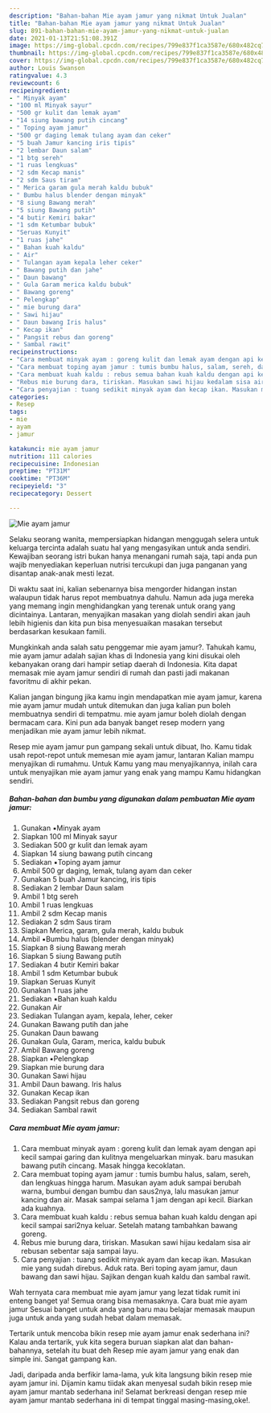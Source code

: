 ```yaml
---
description: "Bahan-bahan Mie ayam jamur yang nikmat Untuk Jualan"
title: "Bahan-bahan Mie ayam jamur yang nikmat Untuk Jualan"
slug: 891-bahan-bahan-mie-ayam-jamur-yang-nikmat-untuk-jualan
date: 2021-01-13T21:51:08.391Z
image: https://img-global.cpcdn.com/recipes/799e837f1ca3587e/680x482cq70/mie-ayam-jamur-foto-resep-utama.jpg
thumbnail: https://img-global.cpcdn.com/recipes/799e837f1ca3587e/680x482cq70/mie-ayam-jamur-foto-resep-utama.jpg
cover: https://img-global.cpcdn.com/recipes/799e837f1ca3587e/680x482cq70/mie-ayam-jamur-foto-resep-utama.jpg
author: Louis Swanson
ratingvalue: 4.3
reviewcount: 6
recipeingredient:
- " Minyak ayam"
- "100 ml Minyak sayur"
- "500 gr kulit dan lemak ayam"
- "14 siung bawang putih cincang"
- " Toping ayam jamur"
- "500 gr daging lemak tulang ayam dan ceker"
- "5 buah Jamur kancing iris tipis"
- "2 lembar Daun salam"
- "1 btg sereh"
- "1 ruas lengkuas"
- "2 sdm Kecap manis"
- "2 sdm Saus tiram"
- " Merica garam gula merah kaldu bubuk"
- " Bumbu halus blender dengan minyak"
- "8 siung Bawang merah"
- "5 siung Bawang putih"
- "4 butir Kemiri bakar"
- "1 sdm Ketumbar bubuk"
- "Seruas Kunyit"
- "1 ruas jahe"
- " Bahan kuah kaldu"
- " Air"
- " Tulangan ayam kepala leher ceker"
- " Bawang putih dan jahe"
- " Daun bawang"
- " Gula Garam merica kaldu bubuk"
- " Bawang goreng"
- " Pelengkap"
- " mie burung dara"
- " Sawi hijau"
- " Daun bawang Iris halus"
- " Kecap ikan"
- " Pangsit rebus dan goreng"
- " Sambal rawit"
recipeinstructions:
- "Cara membuat minyak ayam : goreng kulit dan lemak ayam dengan api kecil sampai garing dan kulitnya mengeluarkan minyak. baru masukan bawang putih cincang. Masak hingga kecoklatan."
- "Cara membuat toping ayam jamur : tumis bumbu halus, salam, sereh, dan lengkuas hingga harum. Masukan ayam aduk sampai berubah warna, bumbui dengan bumbu dan saus2nya, lalu masukan jamur kancing dan air. Masak sampai selama 1 jam dengan api kecil. Biarkan ada kuahnya."
- "Cara membuat kuah kaldu : rebus semua bahan kuah kaldu dengan api kecil sampai sari2nya keluar. Setelah matang tambahkan bawang goreng."
- "Rebus mie burung dara, tiriskan. Masukan sawi hijau kedalam sisa air rebusan sebentar saja sampai layu."
- "Cara penyajian : tuang sedikit minyak ayam dan kecap ikan. Masukan mie yang sudah direbus. Aduk rata. Beri toping ayam jamur, daun bawang dan sawi hijau. Sajikan dengan kuah kaldu dan sambal rawit."
categories:
- Resep
tags:
- mie
- ayam
- jamur

katakunci: mie ayam jamur 
nutrition: 111 calories
recipecuisine: Indonesian
preptime: "PT31M"
cooktime: "PT36M"
recipeyield: "3"
recipecategory: Dessert

---
```



![Mie ayam jamur](https://img-global.cpcdn.com/recipes/799e837f1ca3587e/680x482cq70/mie-ayam-jamur-foto-resep-utama.jpg)

Selaku seorang wanita, mempersiapkan hidangan menggugah selera untuk keluarga tercinta adalah suatu hal yang mengasyikan untuk anda sendiri. Kewajiban seorang istri bukan hanya menangani rumah saja, tapi anda pun wajib menyediakan keperluan nutrisi tercukupi dan juga panganan yang disantap anak-anak mesti lezat.

Di waktu  saat ini, kalian sebenarnya bisa mengorder hidangan instan walaupun tidak harus repot membuatnya dahulu. Namun ada juga mereka yang memang ingin menghidangkan yang terenak untuk orang yang dicintainya. Lantaran, menyajikan masakan yang diolah sendiri akan jauh lebih higienis dan kita pun bisa menyesuaikan masakan tersebut berdasarkan kesukaan famili. 



Mungkinkah anda salah satu penggemar mie ayam jamur?. Tahukah kamu, mie ayam jamur adalah sajian khas di Indonesia yang kini disukai oleh kebanyakan orang dari hampir setiap daerah di Indonesia. Kita dapat memasak mie ayam jamur sendiri di rumah dan pasti jadi makanan favoritmu di akhir pekan.

Kalian jangan bingung jika kamu ingin mendapatkan mie ayam jamur, karena mie ayam jamur mudah untuk ditemukan dan juga kalian pun boleh membuatnya sendiri di tempatmu. mie ayam jamur boleh diolah dengan bermacam cara. Kini pun ada banyak banget resep modern yang menjadikan mie ayam jamur lebih nikmat.

Resep mie ayam jamur pun gampang sekali untuk dibuat, lho. Kamu tidak usah repot-repot untuk memesan mie ayam jamur, lantaran Kalian mampu menyajikan di rumahmu. Untuk Kamu yang mau menyajikannya, inilah cara untuk menyajikan mie ayam jamur yang enak yang mampu Kamu hidangkan sendiri.

<!--inarticleads1-->

##### Bahan-bahan dan bumbu yang digunakan dalam pembuatan Mie ayam jamur:

1. Gunakan  ▪️Minyak ayam
1. Siapkan 100 ml Minyak sayur
1. Sediakan 500 gr kulit dan lemak ayam
1. Siapkan 14 siung bawang putih cincang
1. Sediakan  ▪️Toping ayam jamur
1. Ambil 500 gr daging, lemak, tulang ayam dan ceker
1. Gunakan 5 buah Jamur kancing, iris tipis
1. Sediakan 2 lembar Daun salam
1. Ambil 1 btg sereh
1. Ambil 1 ruas lengkuas
1. Ambil 2 sdm Kecap manis
1. Sediakan 2 sdm Saus tiram
1. Siapkan  Merica, garam, gula merah, kaldu bubuk
1. Ambil  ▪️Bumbu halus (blender dengan minyak)
1. Siapkan 8 siung Bawang merah
1. Siapkan 5 siung Bawang putih
1. Sediakan 4 butir Kemiri bakar
1. Ambil 1 sdm Ketumbar bubuk
1. Siapkan Seruas Kunyit
1. Gunakan 1 ruas jahe
1. Sediakan  ▪️Bahan kuah kaldu
1. Gunakan  Air
1. Sediakan  Tulangan ayam, kepala, leher, ceker
1. Gunakan  Bawang putih dan jahe
1. Gunakan  Daun bawang
1. Gunakan  Gula, Garam, merica, kaldu bubuk
1. Ambil  Bawang goreng
1. Siapkan  ▪️Pelengkap
1. Siapkan  mie burung dara
1. Gunakan  Sawi hijau
1. Ambil  Daun bawang. Iris halus
1. Gunakan  Kecap ikan
1. Sediakan  Pangsit rebus dan goreng
1. Sediakan  Sambal rawit




<!--inarticleads2-->

##### Cara membuat Mie ayam jamur:

1. Cara membuat minyak ayam : goreng kulit dan lemak ayam dengan api kecil sampai garing dan kulitnya mengeluarkan minyak. baru masukan bawang putih cincang. Masak hingga kecoklatan.
1. Cara membuat toping ayam jamur : tumis bumbu halus, salam, sereh, dan lengkuas hingga harum. Masukan ayam aduk sampai berubah warna, bumbui dengan bumbu dan saus2nya, lalu masukan jamur kancing dan air. Masak sampai selama 1 jam dengan api kecil. Biarkan ada kuahnya.
1. Cara membuat kuah kaldu : rebus semua bahan kuah kaldu dengan api kecil sampai sari2nya keluar. Setelah matang tambahkan bawang goreng.
1. Rebus mie burung dara, tiriskan. Masukan sawi hijau kedalam sisa air rebusan sebentar saja sampai layu.
1. Cara penyajian : tuang sedikit minyak ayam dan kecap ikan. Masukan mie yang sudah direbus. Aduk rata. Beri toping ayam jamur, daun bawang dan sawi hijau. Sajikan dengan kuah kaldu dan sambal rawit.




Wah ternyata cara membuat mie ayam jamur yang lezat tidak rumit ini enteng banget ya! Semua orang bisa memasaknya. Cara buat mie ayam jamur Sesuai banget untuk anda yang baru mau belajar memasak maupun juga untuk anda yang sudah hebat dalam memasak.

Tertarik untuk mencoba bikin resep mie ayam jamur enak sederhana ini? Kalau anda tertarik, yuk kita segera buruan siapkan alat dan bahan-bahannya, setelah itu buat deh Resep mie ayam jamur yang enak dan simple ini. Sangat gampang kan. 

Jadi, daripada anda berfikir lama-lama, yuk kita langsung bikin resep mie ayam jamur ini. Dijamin kamu tiidak akan menyesal sudah bikin resep mie ayam jamur mantab sederhana ini! Selamat berkreasi dengan resep mie ayam jamur mantab sederhana ini di tempat tinggal masing-masing,oke!.

